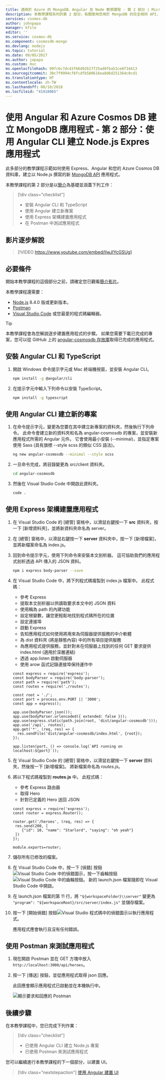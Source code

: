 ```yaml
---
title: 適用於 Azure 的 MongoDB、Angular 及 Node 教學課程 - 第 2 部分 | Microsoft Docs
description: 本教學課程系列的第 2 部分，有關使用您用於 MongoDB 的完全相同 API，以 Azure Cosmos DB 上的 Angular 和 Node 建立 MongoDB 應用程式。
services: cosmos-db
author: johnpapa
manager: kfile
editor: ''
ms.service: cosmos-db
ms.component: cosmosdb-mongo
ms.devlang: nodejs
ms.topic: tutorial
ms.date: 09/05/2017
ms.author: jopapa
ms.custom: mvc
ms.openlocfilehash: 99fc6c7dc43f66d92b17f25ad0fba52ce8f34413
ms.sourcegitcommit: 30c7f9994cf6fcdfb580616ea8d6d251364c0cd1
ms.translationtype: HT
ms.contentlocale: zh-TW
ms.lasthandoff: 08/18/2018
ms.locfileid: "41918065"
---
```

# <a name="create-a-mongodb-app-with-angular-and-azure-cosmos-db---part-2-create-a-nodejs-express-app-with-the-angular-cli"></a>使用 Angular 和 Azure Cosmos DB 建立 MongoDB 應用程式 - 第 2 部分：使用 Angular CLI 建立 Node.js Expres 應用程式 

此多部分的教學課程示範如何使用 Express、Angular 和您的 Azure Cosmos DB 資料庫，建立以 Node.js 撰寫的新 [MongoDB API](mongodb-introduction.md) 應用程式。

本教學課程的第 2 部分是以[簡介](tutorial-develop-mongodb-nodejs.md)為基礎並涵蓋下列工作：

> [!div class="checklist"]
> * 安裝 Angular CLI 和 TypeScript
> * 使用 Angular 建立新專案
> * 使用 Express 架構建置應用程式
> * 在 Postman 中測試應用程式

## <a name="video-walkthrough"></a>影片逐步解說

> [!VIDEO https://www.youtube.com/embed/lIwJIYcGSUg]

## <a name="prerequisites"></a>必要條件

開始本教學課程的這個部分之前，請確定您已觀看[簡介影片](tutorial-develop-mongodb-nodejs.md)。

本教學課程還需要： 
* [Node.js](https://nodejs.org/) 8.4.0 版或更新版本。
* [Postman](https://www.getpostman.com/)
* [Visual Studio Code](https://code.visualstudio.com/) 或您最愛的程式碼編輯器。

> [!TIP]
> 本教學課程會為您解說逐步建置應用程式的步驟。 如果您需要下載已完成的專案，您可以從 GitHub 上的 [angular-cosmosdb 存放庫](https://github.com/Azure-Samples/angular-cosmosdb)取得已完成的應用程式。

## <a name="install-the-angular-cli-and-typescript"></a>安裝 Angular CLI 和 TypeScript

1. 開啟 Windows 命令提示字元或 Mac 終端機視窗，並安裝 Angular CLI。

    ```bash
    npm install -g @angular/cli
    ```

2. 在提示字元中輸入下列命令以安裝 TypeScript。 

    ```bash
    npm install -g typescript
    ```

## <a name="use-the-angular-cli-to-create-a-new-project"></a>使用 Angular CLI 建立新的專案

1. 在命令提示字元，變更為您要在其中建立新專案的資料夾，然後執行下列命令。 此命令會建立新的資料夾和名為 angular-cosmosdb 的專案，並安裝新應用程式所需的 Angular 元件。 它會使用最小安裝 (--minimal)，並指定專案使用 Sass (具有旗標 --style scss 的類似 CSS 語法)。

    ```bash
    ng new angular-cosmosdb --minimal --style scss
    ```

2. 一旦命令完成，將目錄變更為 src/client 資料夾。

    ```bash
    cd angular-cosmosdb
    ```

3. 然後在 Visual Studio Code 中開啟此資料夾。

    ```bash
    code .
    ```

## <a name="build-the-app-using-the-express-framework"></a>使用 Express 架構建置應用程式

1. 在 Visual Studio Code 的 [總管] 窗格中，以滑鼠右鍵按一下 **src** 資料夾，按一下 [新增資料夾]，並將新資料夾命名為 server。

2. 在 [總管] 窗格中，以滑鼠右鍵按一下 **server** 資料夾中，按一下 [新增檔案]，並將新檔案命名為 index.js。

3. 回到命令提示字元，使用下列命令來安裝本文剖析器。 這可協助我們的應用程式剖析透過 API 傳入的 JSON 資料。

    ```bash
    npm i express body-parser --save
    ```

4. 在 Visual Studio Code 中，將下列程式碼複製到 index.js 檔案中。 此程式碼：
    * 參考 Express
    * 提取本文剖析器以供讀取要求本文中的 JSON 資料
    * 使用稱為 path 的內建功能
    * 設定根變數，讓您更輕鬆地找到程式碼所在的位置
    * 設定連接埠
    * 啟動 Express
    * 告知應用程式如何使用將用來為伺服器提供服務的中介軟體
    * 為 dist 資料夾 (將是靜態內容) 中的所有項目提供服務
    * 為應用程式提供服務，並針對未在伺服器上找到的任何 GET 要求提供 index.html (適用於深層連結)
    * 透過 app.listen 啟動伺服器
    * 使用 arow 函式記錄連接埠保持運作中
    
   ```node
   const express = require('express');
   const bodyParser = require('body-parser');
   const path = require('path');
   const routes = require('./routes');

   const root = './';
   const port = process.env.PORT || '3000';
   const app = express();

   app.use(bodyParser.json());
   app.use(bodyParser.urlencoded({ extended: false }));
   app.use(express.static(path.join(root, 'dist/angular-cosmosdb')));
   app.use('/api', routes);
   app.get('*', (req, res) => {
     res.sendFile('dist/angular-cosmosdb/index.html', {root});
   });

   app.listen(port, () => console.log(`API running on localhost:${port}`));
   ```

5. 在 Visual Studio Code 的 [總管] 窗格中，以滑鼠右鍵按一下 **server** 資料夾，然後按一下 [新增檔案]。 將新檔案命名為 *routes.js*。 

6. 將以下程式碼複製到 **routes.js** 中。 此程式碼：
   * 參考 Express 路由器
   * 取得 Hero
   * 針對已定義的 Hero 送回 JSON

   ```node
   const express = require('express');
   const router = express.Router();

   router.get('/heroes', (req, res) => {
    res.send(200, [
       {"id": 10, "name": "Starlord", "saying": "oh yeah"}
    ])
   });

   module.exports=router;
   ```

7. 儲存所有已修改的檔案。 

8. 在 Visual Studio Code 中，按一下 [偵錯] 按鈕![Visual Studio Code 中的偵錯圖示](./media/tutorial-develop-mongodb-nodejs-part2/debug-button.png)，按一下齒輪按鈕![Visual Studio Code 中的齒輪按鈕](./media/tutorial-develop-mongodb-nodejs-part2/gear-button.png)。 新的 launch.json 檔案隨即在 Visual Studio Code 中開啟。

8. 在 launch.json 檔案的第 11 行，將 `"${workspaceFolder}\\server"` 變更為 `"program": "${workspaceRoot}/src/server/index.js"` 並儲存檔案。

9. 按一下 [開始偵錯] 按鈕![Visual Studio 程式碼中的偵錯圖示](./media/tutorial-develop-mongodb-nodejs-part2/start-debugging-button.png)以執行應用程式。

    應用程式應會執行且沒有任何錯誤。

## <a name="use-postman-to-test-the-app"></a>使用 Postman 來測試應用程式

1. 現在開啟 Postman 並在 GET 方塊中放入 `http://localhost:3000/api/heroes`。 

2. 按一下 [傳送] 按鈕，並從應用程式取得 json 回應。 

    此回應會顯示應用程式已啟動並在本機執行中。 

    ![顯示要求和回應的 Postman](./media/tutorial-develop-mongodb-nodejs-part2/azure-cosmos-db-postman.png)


## <a name="next-steps"></a>後續步驟

在本教學課程中，您已完成下列作業：

> [!div class="checklist"]
> * 已使用 Angular CLI 建立 Node.js 專案
> * 已使用 Postman 來測試應用程式

您可以繼續進行本教學課程的下一個部分，以建置 UI。

> [!div class="nextstepaction"]
> [使用 Angular 建置 UI](tutorial-develop-mongodb-nodejs-part3.md)
